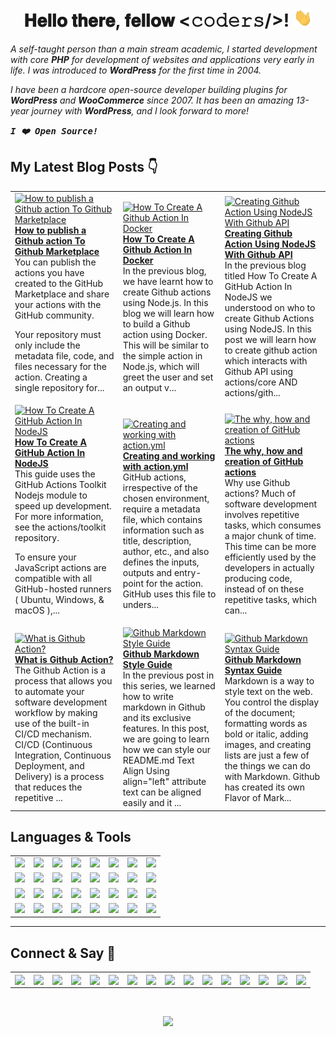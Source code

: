 <h1 align="center"> 𝐇𝐞𝐥𝐥𝐨 𝐭𝐡𝐞𝐫𝐞, 𝐟𝐞𝐥𝐥𝐨𝐰 <𝚌𝚘𝚍𝚎𝚛𝚜/>! <img src="https://raw.githubusercontent.com/ABSphreak/ABSphreak/master/gifs/Hi.gif" width="30px"></h1>


_A self-taught person than a main stream academic, I started development with core **PHP** for development of websites and applications very early in life. I was introduced to **WordPress** for the first time in 2004._

_I have been a hardcore open-source developer building plugins for **WordPress** and **WooCommerce** since 2007. It has been an amazing 13-year journey with **WordPress**, and I look forward to more!_

___<samp align="center">I ❤️ Open Source!</samp>___


## My Latest Blog Posts 👇
<!-- HASHNODE_BLOG:START -->
<table><tr><td><a href="https://varunsridharan.hashnode.dev/how-to-publish-a-github-action-ckhsyeczu08sat4s17j3xe3eq" title="How to publish a Github action To Github Marketplace"><img src="https://cdn.hashnode.com/res/hashnode/image/upload/v1606039106601/Hz2L-dtK_.jpeg" alt="How to publish a Github action To Github Marketplace"   /></a>
<a href="https://varunsridharan.hashnode.dev/how-to-publish-a-github-action-ckhsyeczu08sat4s17j3xe3eq" title="How to publish a Github action To Github Marketplace"><strong>How to publish a Github action To Github Marketplace</strong></a>
<br/> You can publish the actions you have created to the GitHub Marketplace and share your actions with the GitHub community.

Your repository must only include the metadata file, code, and files necessary for the action. 
Creating a single repository for...</td><td><a href="https://varunsridharan.hashnode.dev/how-to-create-a-github-action-in-docker-ckhrmkgdu04lus6s1f3li1xzv" title="How To Create A Github Action In Docker"><img src="https://cdn.hashnode.com/res/hashnode/image/upload/v1605959031974/bqCVC1R-2.jpeg" alt="How To Create A Github Action In Docker"   /></a>
<a href="https://varunsridharan.hashnode.dev/how-to-create-a-github-action-in-docker-ckhrmkgdu04lus6s1f3li1xzv" title="How To Create A Github Action In Docker"><strong>How To Create A Github Action In Docker</strong></a>
<br/> In the previous blog, we have learnt how to create Github actions using Node.js. In this blog we will learn how to build a Github action using Docker. This will be similar to the simple action in Node.js, which will greet the user and set an output v...</td><td><a href="https://varunsridharan.hashnode.dev/creating-github-action-using-nodejs-with-github-api-ckhq5x2og0b5uefs12l8j6l3u" title="Creating Github Action Using NodeJS With Github API"><img src="https://cdn.hashnode.com/res/hashnode/image/upload/v1605868646865/1LzZ4cPoi.jpeg" alt="Creating Github Action Using NodeJS With Github API"   /></a>
<a href="https://varunsridharan.hashnode.dev/creating-github-action-using-nodejs-with-github-api-ckhq5x2og0b5uefs12l8j6l3u" title="Creating Github Action Using NodeJS With Github API"><strong>Creating Github Action Using NodeJS With Github API</strong></a>
<br/> In the previous blog titled How To Create A GitHub Action In NodeJS we understood on who to create Github Actions using NodeJS.
In this post we will learn how to create github action which interacts with Github API using actions/core AND actions/gith...</td></tr><tr><td><a href="https://varunsridharan.hashnode.dev/how-to-create-a-github-action-in-nodejs-ckhotkjx90515eks1gdzhhs7w" title="How To Create A GitHub Action In NodeJS"><img src="https://cdn.hashnode.com/res/hashnode/image/upload/v1605786708556/n9V0wNfk_.jpeg" alt="How To Create A GitHub Action In NodeJS"   /></a>
<a href="https://varunsridharan.hashnode.dev/how-to-create-a-github-action-in-nodejs-ckhotkjx90515eks1gdzhhs7w" title="How To Create A GitHub Action In NodeJS"><strong>How To Create A GitHub Action In NodeJS</strong></a>
<br/> This guide uses the GitHub Actions Toolkit Nodejs module to speed up development. For more information, see the actions/toolkit repository.

To ensure your JavaScript actions are compatible with all GitHub-hosted runners ( Ubuntu, Windows, & macOS ),...</td><td><a href="https://varunsridharan.hashnode.dev/creating-and-working-with-actionyml-ckhnbklhw06q09ms10t9s93d0" title="Creating and working with action.yml"><img src="https://cdn.hashnode.com/res/hashnode/image/upload/v1605698146904/BLZrCYKoe.jpeg" alt="Creating and working with action.yml"   /></a>
<a href="https://varunsridharan.hashnode.dev/creating-and-working-with-actionyml-ckhnbklhw06q09ms10t9s93d0" title="Creating and working with action.yml"><strong>Creating and working with action.yml</strong></a>
<br/> GitHub actions, irrespective of the chosen environment, require a metadata file, which contains information such as title, description, author, etc., and also defines the inputs, outputs and entry-point for the action. GitHub uses this file to unders...</td><td><a href="https://varunsridharan.hashnode.dev/the-why-how-and-creation-of-github-actions-ckhluze5o052fp7s1624uaiv4" title="The why, how and creation of GitHub actions"><img src="https://cdn.hashnode.com/res/hashnode/image/upload/v1605607970631/N02x7qKpH.jpeg" alt="The why, how and creation of GitHub actions"   /></a>
<a href="https://varunsridharan.hashnode.dev/the-why-how-and-creation-of-github-actions-ckhluze5o052fp7s1624uaiv4" title="The why, how and creation of GitHub actions"><strong>The why, how and creation of GitHub actions</strong></a>
<br/> Why use Github actions?
Much of software development involves repetitive tasks, which consumes a major chunk of time. This time can be more efficiently used by the developers in actually producing code, instead of on these repetitive tasks, which can...</td></tr><tr><td><a href="https://varunsridharan.hashnode.dev/what-is-github-action-ckhkg1lpo00wqzms16kdhbx1b" title="What is Github Action?"><img src="https://cdn.hashnode.com/res/hashnode/image/upload/v1605524472097/C_MFLL4aU.jpeg" alt="What is Github Action?"   /></a>
<a href="https://varunsridharan.hashnode.dev/what-is-github-action-ckhkg1lpo00wqzms16kdhbx1b" title="What is Github Action?"><strong>What is Github Action?</strong></a>
<br/> The Github Action is a process that allows you to automate your software development workflow by making use of the built-in CI/CD mechanism. CI/CD (Continuous Integration, Continuous Deployment, and Delivery) is a process that reduces the repetitive ...</td><td><a href="https://varunsridharan.hashnode.dev/github-markdown-style-guide-ckhiy7pke003j8vs12mu84rnf" title="Github Markdown Style Guide"><img src="https://cdn.hashnode.com/res/hashnode/image/upload/v1605429879118/twXNFDnKZ.png" alt="Github Markdown Style Guide"   /></a>
<a href="https://varunsridharan.hashnode.dev/github-markdown-style-guide-ckhiy7pke003j8vs12mu84rnf" title="Github Markdown Style Guide"><strong>Github Markdown Style Guide</strong></a>
<br/> In the previous post in this series, we learned how to write markdown in Github and its exclusive features. 
In this post, we are going to learn how we can style our README.md
Text Align
Using align="left" attribute text can be aligned easily and it ...</td><td><a href="https://varunsridharan.hashnode.dev/github-markdown-syntax-guide-ckhhrps2i01clb0s150qk9495" title="Github Markdown Syntax Guide"><img src="https://cdn.hashnode.com/res/hashnode/image/upload/v1605362981730/wDYGLi6rK.png" alt="Github Markdown Syntax Guide"   /></a>
<a href="https://varunsridharan.hashnode.dev/github-markdown-syntax-guide-ckhhrps2i01clb0s150qk9495" title="Github Markdown Syntax Guide"><strong>Github Markdown Syntax Guide</strong></a>
<br/> Markdown is a way to style text on the web. You control the display of the document; formatting words as bold or italic, adding images, and creating lists are just a few of the things we can do with Markdown.
Github has created its own Flavor of Mark...</td></tr></table>
<!-- HASHNODE_BLOG:END -->


## Languages & Tools
<table>
   <tr>
     <td><img src="https://devicon.dev/devicon.git/icons/php/php-original.svg" width="60"/></td>
     <td><img src="https://devicon.dev/devicon.git/icons/python/python-original-wordmark.svg" width="60"/></td>
     <td><img src="https://devicon.dev/devicon.git/icons/cakephp/cakephp-original-wordmark.svg" width="60"/></td>
     <td><img src="https://devicon.dev/devicon.git/icons/javascript/javascript-original.svg" width="60"/></td>
     <td><img src="https://devicon.dev/devicon.git/icons/android/android-original.svg" width="60"/></td>
     <td><img src="https://devicon.dev/devicon.git/icons/apache/apache-original-wordmark.svg" width="60"/></td>
     <td><img src="https://devicon.dev/devicon.git/icons/babel/babel-original.svg" width="60"/></td>
     <td><img src="https://devicon.dev/devicon.git/icons/backbonejs/backbonejs-original-wordmark.svg" width="60"/></td>
  </tr>
  <tr>
     <td><img src="https://devicon.dev/devicon.git/icons/bootstrap/bootstrap-plain-wordmark.svg" width="60"/></td>
     <td><img src="https://devicon.dev/devicon.git/icons/codeigniter/codeigniter-plain-wordmark.svg" width="60"/></td>
     <td><img src="https://devicon.dev/devicon.git/icons/debian/debian-original-wordmark.svg" width="60"/></td>
     <td><img src="https://devicon.dev/devicon.git/icons/docker/docker-original-wordmark.svg" width="60"/></td>
     <td><img src="https://devicon.dev/devicon.git/icons/firefox/firefox-original-wordmark.svg" width="60"/></td>
     <td><img src="https://devicon.dev/devicon.git/icons/chrome/chrome-original.svg" width="60"/></td>
     <td><img src="https://devicon.dev/devicon.git/icons/git/git-original.svg" width="60"/></td>
     <td><img src="https://devicon.dev/devicon.git/icons/github/github-original.svg" width="60"/></td>
</tr>
<tr>
     <td><img src="https://devicon.dev/devicon.git/icons/gulp/gulp-plain.svg" width="60"/></td>
     <td><img src="https://devicon.dev/devicon.git/icons/html5/html5-original.svg" width="60"/></td>
     <td><img src="https://devicon.dev/devicon.git/icons/illustrator/illustrator-plain.svg" width="60"/></td>
     <td><img src="https://devicon.dev/devicon.git/icons/jquery/jquery-original-wordmark.svg" width="60"/></td>
     <td><img src="https://devicon.dev/devicon.git/icons/linux/linux-original.svg" width="60"/></td>
     <td><img src="https://devicon.dev/devicon.git/icons/mysql/mysql-original-wordmark.svg" width="60"/></td>
     <td><img src="https://devicon.dev/devicon.git/icons/nginx/nginx-original.svg" width="60"/></td>
     <td><img src="https://devicon.dev/devicon.git/icons/nodejs/nodejs-original-wordmark.svg" width="60"/></td>
</tr>
<tr>
     <td><img src="https://devicon.dev/devicon.git/icons/npm/npm-original-wordmark.svg" width="60"/></td>
     <td><img src="https://devicon.dev/devicon.git/icons/photoshop/photoshop-plain.svg" width="60"/></td>
     <td><img src="https://devicon.dev/devicon.git/icons/phpstorm/phpstorm-original-wordmark.svg" width="60"/></td>
     <td><img src="https://devicon.dev/devicon.git/icons/sass/sass-original.svg" width="60"/></td>
     <td><img src="https://devicon.dev/devicon.git/icons/slack/slack-original.svg" width="60"/></td>
     <td><img src="https://devicon.dev/devicon.git/icons/ubuntu/ubuntu-plain-wordmark.svg" width="60"/></td>
     <td><img src="https://devicon.dev/devicon.git/icons/webpack/webpack-original.svg" width="60"/></td>
     <td><img src="https://devicon.dev/devicon.git/icons/wordpress/wordpress-original.svg" width="60"/></td>
   </tr>
</table>

---

## Connect & Say 👋
<table align="center">
  <tr>
    <td> <a href="https://sva.onl/twitter"><img align="center" width="25px" src="https://cdn.svarun.dev/social/twitter.svg"/></a></td>
<td> <a href="https://sva.onl/facebook"><img align="center" width="25px" src="https://cdn.svarun.dev/social/facebook.svg"/></a></td>
<td> <a href="https://sva.onl/gmail"><img align="center" width="25px" src="https://cdn.svarun.dev/social/gmail.svg"/></a></td>
<td> <a href="https://sva.onl/instagram"><img align="center" width="25px" src="https://cdn.svarun.dev/social/instagram.svg"/></a></td>
<td> <a href="https://sva.onl/paypal"><img align="center" width="25px" src="https://cdn.svarun.dev/social/paypal.svg"/></a></td>
<td> <a href="https://sva.onl/skype"><img align="center" width="25px" src="https://cdn.svarun.dev/social/skype.svg"/></a></td>
<td> <a href="https://sva.onl/envato"><img align="center" width="25px" src="https://cdn.svarun.dev/social/envato.svg"/></a></td>
<td> <a href="https://sva.onl/linkedin"><img align="center" width="25px" src="https://cdn.svarun.dev/social/linkedin.svg"/></a></td>
<td> <a href="https://sva.onl/messenger"><img align="center" width="25px" src="https://cdn.svarun.dev/social/messenger.svg"/></a></td>
<td> <a href="https://sva.onl/quora"><img align="center" width="25px" src="https://cdn.svarun.dev/social/quora.svg"/></a></td>
<td> <a href="https://sva.onl/reddit"><img align="center" width="25px" src="https://cdn.svarun.dev/social/reddit.svg"/></a></td>
<td> <a href="https://sva.onl/soundcloud"><img align="center" width="25px" src="https://cdn.svarun.dev/social/soundcloud.svg"/></a></td>
<td> <a href="https://sva.onl/spotify"><img align="center" width="25px" src="https://cdn.svarun.dev/social/spotify.svg"/></a></td>
<td> <a href="https://sva.onl/telegram"><img align="center" width="25px" src="https://cdn.svarun.dev/social/telegram.svg"/></a></td>
<td> <a href="https://sva.onl/wordpress"><img align="center" width="25px" src="https://cdn.svarun.dev/social/wordpress.svg"/></a></td>
<td> <a href="https://sva.onl/youtube"><img align="center" width="25px" src="https://cdn.svarun.dev/social/youtube.svg"/></a></td>
  </tr>
</table>

<br/>

<p align="center">
   <img src="https://s.w.org/style/images/codeispoetry.png"/>
</p>
